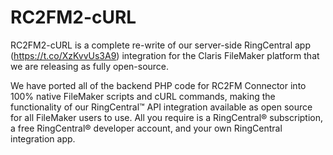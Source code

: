 # RC2FM2-cURL
RC2FM2-cURL is a complete re-write of our server-side RingCentral app (https://t.co/XzKvvUs3A9) integration for the Claris FileMaker platform that we are releasing as fully open-source.
 
We have ported all of the backend PHP code for RC2FM Connector into 100% native FileMaker scripts and cURL commands, making the functionality of our RingCentral™ API integration available as open source for all FileMaker users to use. All you require is a RingCentral® subscription, a free RingCentral® developer account, and your own RingCentral integration app.

